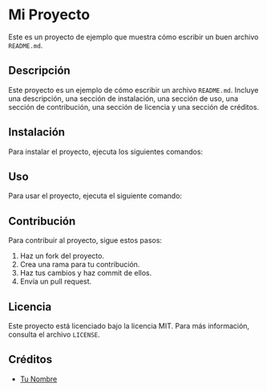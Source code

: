 # Mi Proyecto

Este es un proyecto de ejemplo que muestra cómo escribir un buen archivo `README.md`.

## Descripción

Este proyecto es un ejemplo de cómo escribir un archivo `README.md`. Incluye una descripción, una sección de instalación, una sección de uso, una sección de contribución, una sección de licencia y una sección de créditos.

## Instalación

Para instalar el proyecto, ejecuta los siguientes comandos:


## Uso

Para usar el proyecto, ejecuta el siguiente comando:

## Contribución

Para contribuir al proyecto, sigue estos pasos:

1. Haz un fork del proyecto.
2. Crea una rama para tu contribución.
3. Haz tus cambios y haz commit de ellos.
4. Envía un pull request.

## Licencia

Este proyecto está licenciado bajo la licencia MIT. Para más información, consulta el archivo `LICENSE`.

## Créditos

- [Tu Nombre](https://github.com/tu-usuario)